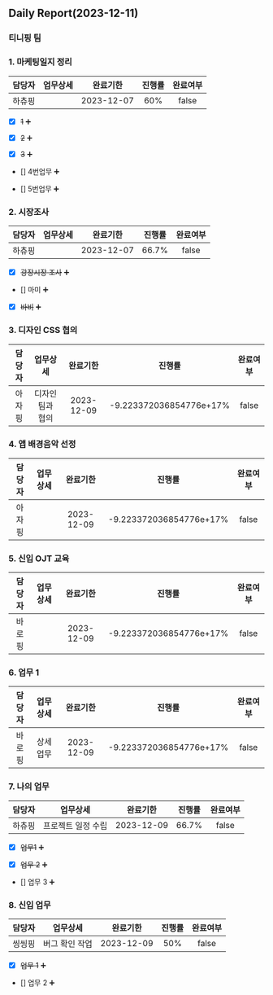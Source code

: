 ## Daily Report(2023-12-11)

### 티니핑 팀
### 1. 마케팅일지 정리

| 담당자 | 업무상세 | 완료기한 | 진행률 | 완료여부 |
| :--: | :--: | :--: | :--: | :--: |
| 하츄핑 |  | 2023-12-07 | 60% | false |

- [x] ~~1~~ :heavy_plus_sign: 

- [x] ~~2~~ :heavy_plus_sign: 

- [x] ~~3~~ :heavy_plus_sign: 

- [] 4번업무 :heavy_plus_sign: 

- [] 5번업무 :heavy_plus_sign: 


### 2. 시장조사

| 담당자 | 업무상세 | 완료기한 | 진행률 | 완료여부 |
| :--: | :--: | :--: | :--: | :--: |
| 하츄핑 |  | 2023-12-07 | 66.7% | false |

- [x] ~~광장시장 조사~~ :heavy_plus_sign: 

- [] 마미 :heavy_plus_sign: 

- [x] ~~바비~~ :heavy_plus_sign: 


### 3. 디자인 CSS 협의

| 담당자 | 업무상세 | 완료기한 | 진행률 | 완료여부 |
| :--: | :--: | :--: | :--: | :--: |
| 아자핑 | 디자인팀과 협의 | 2023-12-09 | -9.223372036854776e+17% | false |


### 4. 앱 배경음악 선정

| 담당자 | 업무상세 | 완료기한 | 진행률 | 완료여부 |
| :--: | :--: | :--: | :--: | :--: |
| 아자핑 |  | 2023-12-09 | -9.223372036854776e+17% | false |


### 5. 신입 OJT 교육

| 담당자 | 업무상세 | 완료기한 | 진행률 | 완료여부 |
| :--: | :--: | :--: | :--: | :--: |
| 바로핑 |  | 2023-12-09 | -9.223372036854776e+17% | false |


### 6. 업무 1

| 담당자 | 업무상세 | 완료기한 | 진행률 | 완료여부 |
| :--: | :--: | :--: | :--: | :--: |
| 바로핑 | 상세업무 | 2023-12-09 | -9.223372036854776e+17% | false |


### 7. 나의 업무

| 담당자 | 업무상세 | 완료기한 | 진행률 | 완료여부 |
| :--: | :--: | :--: | :--: | :--: |
| 하츄핑 | 프로젝트 일정 수립 | 2023-12-09 | 66.7% | false |

- [x] ~~업무1~~ :heavy_plus_sign: 

- [x] ~~업무 2~~ :heavy_plus_sign: 

- [] 업무 3 :heavy_plus_sign: 


### 8. 신입 업무

| 담당자 | 업무상세 | 완료기한 | 진행률 | 완료여부 |
| :--: | :--: | :--: | :--: | :--: |
| 씽씽핑 | 버그 확인 작업 | 2023-12-09 | 50% | false |

- [x] ~~업무 1~~ :heavy_plus_sign: 

- [] 업무 2 :heavy_plus_sign: 




